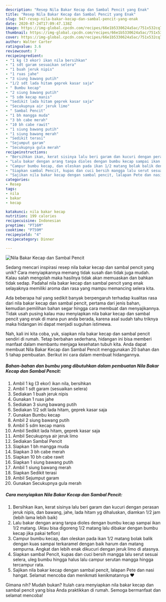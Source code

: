 ```yaml
---
description: "Resep Nila Bakar Kecap dan Sambal Pencit yang Enak"
title: "Resep Nila Bakar Kecap dan Sambal Pencit yang Enak"
slug: 947-resep-nila-bakar-kecap-dan-sambal-pencit-yang-enak
date: 2020-07-24T17:09:47.138Z
image: https://img-global.cpcdn.com/recipes/66e1b5330624a5ac/751x532cq70/nila-bakar-kecap-dan-sambal-pencit-foto-resep-utama.jpg
thumbnail: https://img-global.cpcdn.com/recipes/66e1b5330624a5ac/751x532cq70/nila-bakar-kecap-dan-sambal-pencit-foto-resep-utama.jpg
cover: https://img-global.cpcdn.com/recipes/66e1b5330624a5ac/751x532cq70/nila-bakar-kecap-dan-sambal-pencit-foto-resep-utama.jpg
author: Walter Carter
ratingvalue: 3.6
reviewcount: 7
recipeingredient:
- "1 kg (3 ekor) ikan nila bersihkan"
- "1 sdt garam sesuaikan selera"
- "1 buah jeruk nipis"
- "1 ruas jahe"
- "3 siung bawang putih"
- "1/2 sdt lada hitam geprek kasar saja"
- " Bumbu kecap"
- "2 siung bawang putih"
- "5 sdm kecap manis"
- "Sedikit lada hitam geprek kasar saja"
- "Secukupnya air jeruk limo"
- " Sambal Pencit"
- "1 bh mangga muda"
- "3 bh cabe merah"
- "10 bh cabe rawit"
- "1 siung bawang putih"
- "1 siung bawang merah"
- "Sedikit terasi"
- "Sejumput garam"
- "Secukupnya gula merah"
recipeinstructions:
- "Bersihkan ikan, kerat sisinya lalu beri garam dan kucuri dengan perasan jeruk nipis, dan bawang, jahe, lada hitam yg dihaluskan, diamkan 1/2 jam (lebih lama lebih baik)"
- "Lalu bakar dengan arang tanpa dioles dengan bumbu kecap sampai ikan 1/2 matang. (Atau bisa digoreng 1/2 matang lalu dibakar dengan bumbu kecap jika pakai teflon)"
- "Campur bumbu kecap, dan oleskan pada ikan 1/2 matang bolak balik dengan kuas sampai terkaramel dengan baik harum dan matang sempurna. Angkat dan lebih enak dikucuri dengan jeruk limo di atasnya."
- "Siapkan sambal Pencit, kupas dan cuci bersih mangga lalu serut sesuai selera, uleg bumbu hingga halus lalu campur serutan mangga hingga tercampur rata."
- "Sajikan nila bakar kecap dengan sambal pencit, lalapan Pete dan nasi hangat. Selamat mencoba dan menikmati kenikmatannya ♥️"
categories:
- Resep
tags:
- nila
- bakar
- kecap

katakunci: nila bakar kecap 
nutrition: 199 calories
recipecuisine: Indonesian
preptime: "PT16M"
cooktime: "PT59M"
recipeyield: "4"
recipecategory: Dinner

---
```



![Nila Bakar Kecap dan Sambal Pencit](https://img-global.cpcdn.com/recipes/66e1b5330624a5ac/751x532cq70/nila-bakar-kecap-dan-sambal-pencit-foto-resep-utama.jpg)

Sedang mencari inspirasi resep nila bakar kecap dan sambal pencit yang unik? Cara menyiapkannya memang tidak susah dan tidak juga mudah. Kalau salah mengolah maka hasilnya tidak akan memuaskan dan bahkan tidak sedap. Padahal nila bakar kecap dan sambal pencit yang enak selayaknya memiliki aroma dan rasa yang mampu memancing selera kita.



Ada beberapa hal yang sedikit banyak berpengaruh terhadap kualitas rasa dari nila bakar kecap dan sambal pencit, pertama dari jenis bahan, kemudian pemilihan bahan segar hingga cara membuat dan menyajikannya. Tidak usah pusing kalau mau menyiapkan nila bakar kecap dan sambal pencit yang enak di mana pun anda berada, karena asal sudah tahu triknya maka hidangan ini dapat menjadi suguhan istimewa.


Nah, kali ini kita coba, yuk, siapkan nila bakar kecap dan sambal pencit sendiri di rumah. Tetap berbahan sederhana, hidangan ini bisa memberi manfaat dalam membantu menjaga kesehatan tubuh kita. Anda dapat membuat Nila Bakar Kecap dan Sambal Pencit menggunakan 20 bahan dan 5 tahap pembuatan. Berikut ini cara dalam membuat hidangannya.

<!--inarticleads1-->

##### Bahan-bahan dan bumbu yang dibutuhkan dalam pembuatan Nila Bakar Kecap dan Sambal Pencit:

1. Ambil 1 kg (3 ekor) ikan nila, bersihkan
1. Ambil 1 sdt garam (sesuaikan selera)
1. Sediakan 1 buah jeruk nipis
1. Gunakan 1 ruas jahe
1. Sediakan 3 siung bawang putih
1. Sediakan 1/2 sdt lada hitam, geprek kasar saja
1. Gunakan  Bumbu kecap
1. Ambil 2 siung bawang putih
1. Ambil 5 sdm kecap manis
1. Ambil Sedikit lada hitam, geprek kasar saja
1. Ambil Secukupnya air jeruk limo
1. Sediakan  Sambal Pencit
1. Siapkan 1 bh mangga muda
1. Siapkan 3 bh cabe merah
1. Siapkan 10 bh cabe rawit
1. Siapkan 1 siung bawang putih
1. Ambil 1 siung bawang merah
1. Siapkan Sedikit terasi
1. Ambil Sejumput garam
1. Gunakan Secukupnya gula merah




<!--inarticleads2-->

##### Cara menyiapkan Nila Bakar Kecap dan Sambal Pencit:

1. Bersihkan ikan, kerat sisinya lalu beri garam dan kucuri dengan perasan jeruk nipis, dan bawang, jahe, lada hitam yg dihaluskan, diamkan 1/2 jam (lebih lama lebih baik)
1. Lalu bakar dengan arang tanpa dioles dengan bumbu kecap sampai ikan 1/2 matang. (Atau bisa digoreng 1/2 matang lalu dibakar dengan bumbu kecap jika pakai teflon)
1. Campur bumbu kecap, dan oleskan pada ikan 1/2 matang bolak balik dengan kuas sampai terkaramel dengan baik harum dan matang sempurna. Angkat dan lebih enak dikucuri dengan jeruk limo di atasnya.
1. Siapkan sambal Pencit, kupas dan cuci bersih mangga lalu serut sesuai selera, uleg bumbu hingga halus lalu campur serutan mangga hingga tercampur rata.
1. Sajikan nila bakar kecap dengan sambal pencit, lalapan Pete dan nasi hangat. Selamat mencoba dan menikmati kenikmatannya ♥️




Gimana nih? Mudah bukan? Itulah cara menyiapkan nila bakar kecap dan sambal pencit yang bisa Anda praktikkan di rumah. Semoga bermanfaat dan selamat mencoba!
